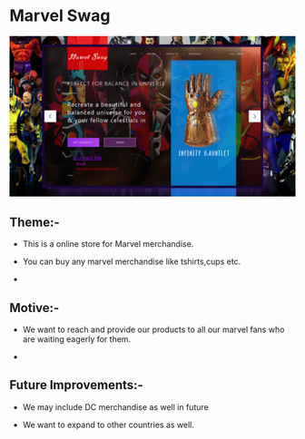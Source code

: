 # Marvel Swag

![Marvel Swag](https://github.com/captain-america-7/Cognizance/blob/main/Task-3/MARVEL%20SWAG%20STORE.png "Marvel Swag")

## Theme:-

* This is a online store for Marvel merchandise.
* You can buy any marvel merchandise like tshirts,cups etc.

*

## Motive:-



* We want to reach and provide our products to all our marvel fans who are waiting eagerly for them.

*

## Future Improvements:-

* We may include DC merchandise as well in future

* We want to expand to other countries as well.

